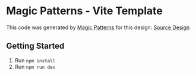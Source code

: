 # Magic Patterns - Vite Template

This code was generated by [Magic Patterns](https://magicpatterns.com) for this design: [Source Design](https://magicpatterns.com/c/tXHqGg6JBMDatSkRdmpRrt)

## Getting Started

1. Run `npm install`
2. Run `npm run dev`
